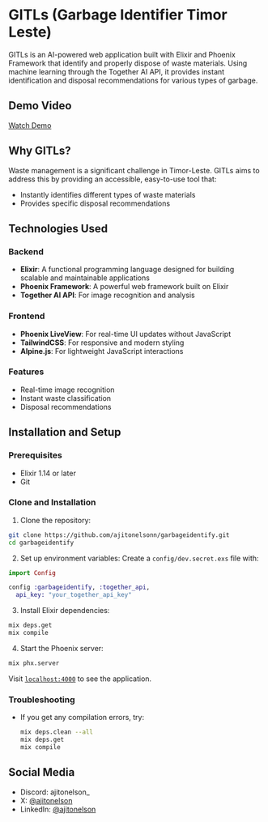 # GITLs (Garbage Identifier Timor Leste)

GITLs is an AI-powered web application built with Elixir and Phoenix Framework that identify and properly dispose of waste materials. Using machine learning through the Together AI API, it provides instant identification and disposal recommendations for various types of garbage.

## Demo Video

[Watch Demo](your_demo_video_link)

## Why GITLs?

Waste management is a significant challenge in Timor-Leste. GITLs aims to address this by providing an accessible, easy-to-use tool that:

- Instantly identifies different types of waste materials
- Provides specific disposal recommendations

## Technologies Used

### Backend

- **Elixir**: A functional programming language designed for building scalable and maintainable applications
- **Phoenix Framework**: A powerful web framework built on Elixir
- **Together AI API**: For image recognition and analysis

### Frontend

- **Phoenix LiveView**: For real-time UI updates without JavaScript
- **TailwindCSS**: For responsive and modern styling
- **Alpine.js**: For lightweight JavaScript interactions

### Features

- Real-time image recognition
- Instant waste classification
- Disposal recommendations

## Installation and Setup

### Prerequisites

- Elixir 1.14 or later
- Git

### Clone and Installation

1. Clone the repository:

```bash
git clone https://github.com/ajitonelsonn/garbageidentify.git
cd garbageidentify
```

2. Set up environment variables:
   Create a `config/dev.secret.exs` file with:

```elixir
import Config

config :garbageidentify, :together_api,
  api_key: "your_together_api_key"
```

3. Install Elixir dependencies:

```bash
mix deps.get
mix compile
```

4. Start the Phoenix server:

```bash
mix phx.server
```

Visit [`localhost:4000`](http://localhost:4000) to see the application.

### Troubleshooting

- If you get any compilation errors, try:
  ```bash
  mix deps.clean --all
  mix deps.get
  mix compile
  ```

## Social Media

- Discord: ajitonelson\_
- X: [@ajitonelson](https://x.com/ajitonelson)
- LinkedIn: [@ajitonelson](https://www.linkedin.com/in/ajitonelson/)
